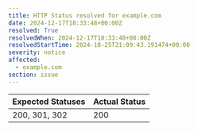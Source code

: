 ```yaml
---
title: HTTP Status resolved for example.com
date: 2024-12-17T18:33:48+00:00Z
resolved: True
resolvedWhen: 2024-12-17T18:33:48+00:00Z
resolvedStartTime: 2024-10-25T21:09:43.191474+00:00
severity: notice
affected:
  - example.com
section: issue
---
```


| Expected Statuses | Actual Status  |
|-------------------|----------------|
| 200, 301, 302 | 200 |
